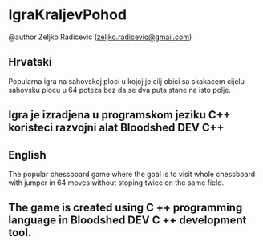 # IgraKraljevPohod

@author Zeljko Radicevic (zeljko.radicevic@gmail.com)

Hrvatski
----------------------------------------------------------------
Popularna igra na sahovskoj ploci u kojoj je cilj obici sa skakacem cijelu sahovsku plocu u 64 poteza bez da se dva puta stane na isto polje.

Igra je izradjena u programskom jeziku C++ koristeci razvojni alat Bloodshed DEV C++
----------------------------------------------------------------

English
----------------------------------------------------------------
The popular chessboard game where the goal is to visit whole chessboard with jumper in 64 moves without stoping twice on the same field.

The game is created using C ++ programming language in Bloodshed DEV C ++ development tool.
----------------------------------------------------------------
